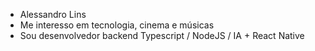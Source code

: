 - Alessandro Lins
- Me interesso em tecnologia, cinema e músicas
- Sou desenvolvedor backend Typescript / NodeJS / IA + React Native
